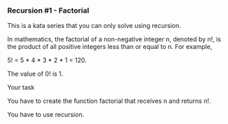 ### Recursion #1 - Factorial

This is a kata series that you can only solve using recursion.

In mathematics, the factorial of a non-negative integer n, denoted by n!, is the product of all positive integers less than or equal to n. For example,

5! = 5 * 4 * 3 * 2 * 1 = 120.

The value of 0! is 1.

Your task

You have to create the function factorial that receives n and returns n!. 

You have to use recursion.


